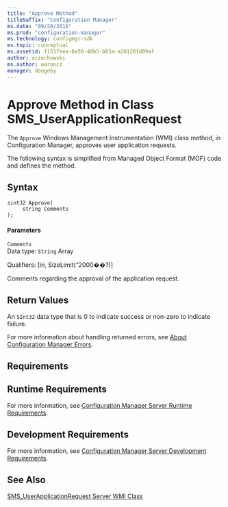 ```yaml
---
title: "Approve Method"
titleSuffix: "Configuration Manager"
ms.date: "09/20/2016"
ms.prod: "configuration-manager"
ms.technology: configmgr-sdk
ms.topic: conceptual
ms.assetid: f1517eea-0a50-40b3-b83a-a20120fd09af
author: aczechowski
ms.author: aaroncz
manager: dougeby
---
```

# Approve Method in Class SMS_UserApplicationRequest
The `Approve` Windows Management Instrumentation (WMI) class method, in Configuration Manager, approves user application requests.  

 The following syntax is simplified from Managed Object Format (MOF) code and defines the method.  

## Syntax  

```  
sint32 Approve(  
     string Comments  
);  
```  

#### Parameters  
 `Comments`  
 Data type: `String` Array  

 Qualifiers: [in, SizeLimit(“2000��?)]  

 Comments regarding the approval of the application request.  

## Return Values  
 An `SInt32` data type that is 0 to indicate success or non-zero to indicate failure.  

 For more information about handling returned errors, see [About Configuration Manager Errors](../../../develop/core/understand/about-configuration-manager-errors.md).  

## Requirements  

## Runtime Requirements  
 For more information, see [Configuration Manager Server Runtime Requirements](../../../develop/core/reqs/server-runtime-requirements.md).  

## Development Requirements  
 For more information, see [Configuration Manager Server Development Requirements](../../../develop/core/reqs/server-development-requirements.md).  

## See Also  
 [SMS_UserApplicationRequest Server WMI Class](../../../develop/reference/apps/sms_userapplicationrequest-server-wmi-class.md)
